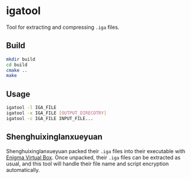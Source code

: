 # igatool

Tool for extracting and compressing `.iga` files.

## Build

```bash
mkdir build
cd build
cmake ..
make
```

## Usage

```bash
igatool -l IGA_FILE
igatool -x IGA_FILE [OUTPUT_DIRECOTRY]
igatool -c IGA_FILE INPUT_FILE...
```

## Shenghuixinglanxueyuan

Shenghuixinglanxueyuan packed their `.iga` files into their executable with [Enigma Virtual Box](https://enigmaprotector.com/en/aboutvb.html). Once unpacked, their `.iga` files can be extracted as usual, and this tool will handle their file name and script encryption automatically.
